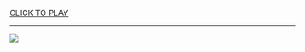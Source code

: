 
<a href="https://premium76.site?title=snake_game_projeceet&ref=12M">CLICK TO PLAY</a></h3>
<hr>

<a href="https://premium76.site?title=snake_game_projeceet&ref=12M"><img src="https://clearcache.store/games.png"></a>


